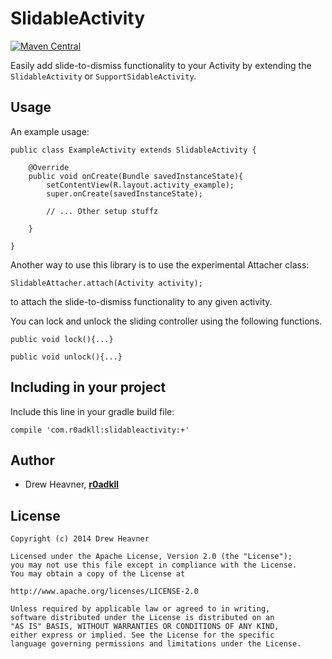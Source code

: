 SlidableActivity
================
[![Maven Central](https://maven-badges.herokuapp.com/maven-central/com.r0adkll/slidableactivity/badge.svg?style=flat)](https://maven-badges.herokuapp.com/maven-central/com.r0adkll/slidableactivity)

Easily add slide-to-dismiss functionality to your Activity by extending the `SlidableActivity` or `SupportSidableActivity`.

## Usage

An example usage:

	public class ExampleActivity extends SlidableActivity {
		
		@Override
		public void onCreate(Bundle savedInstanceState){
			setContentView(R.layout.activity_example);
			super.onCreate(savedInstanceState);
			
			// ... Other setup stuffz
			
		}
		
	}
	
Another way to use this library is to use the experimental Attacher class:

    SlidableAttacher.attach(Activity activity);
    
to attach the slide-to-dismiss functionality to any given activity.	

You can lock and unlock the sliding controller using the following functions.

	public void lock(){...}
	
	public void unlock(){...}
	
## Including in your project

Include this line in your gradle build file:

	compile 'com.r0adkll:slidableactivity:+'
	
## Author

-	Drew Heavner, **[r0adkll](http://r0adkll.com)**

## License

	Copyright (c) 2014 Drew Heavner
	
	Licensed under the Apache License, Version 2.0 (the "License"); 
	you may not use this file except in compliance with the License. 
	You may obtain a copy of the License at
	
	http://www.apache.org/licenses/LICENSE-2.0
	
	Unless required by applicable law or agreed to in writing, 
	software distributed under the License is distributed on an 
	"AS IS" BASIS, WITHOUT WARRANTIES OR CONDITIONS OF ANY KIND, 
	either express or implied. See the License for the specific 
	language governing permissions and limitations under the License.

